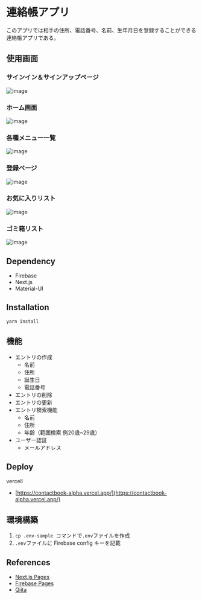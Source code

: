 # 連絡帳アプリ

このアプリでは相手の住所、電話番号、名前、生年月日を登録することができる連絡帳アプリである。

## 使用画面
### サインイン＆サインアップページ
![image](https://user-images.githubusercontent.com/86089786/149646193-cf292bf9-a3c4-4d91-9b31-5bc43d5e705d.png)

### ホーム画面
![image](https://user-images.githubusercontent.com/86089786/149647616-448647a9-db9f-474f-8bed-1e3f50328303.png)

### 各種メニュー一覧
![image](https://user-images.githubusercontent.com/86089786/149646352-9c8a006b-d491-4021-a223-334024233c97.png)

### 登録ページ
![image](https://user-images.githubusercontent.com/86089786/149646401-1dc7b7d0-747c-4059-a5c8-ec207f755893.png)

### お気に入りリスト
![image](https://user-images.githubusercontent.com/86089786/149647605-4776e76a-4544-4e04-872c-bca36bef2237.png)

### ゴミ箱リスト
![image](https://user-images.githubusercontent.com/86089786/149647646-825318c2-4e88-4f81-9973-a6e3cf7656fd.png)

## Dependency
  - Firebase
  - Next.js
  - Material-UI
## Installation
  ```
  yarn install
  ```
## 機能
- エントリの作成
  - 名前
  - 住所
  - 誕生日
  - 電話番号
- エントリの削除
- エントリの更新
- エントリ検索機能
  - 名前
  - 住所
  - 年齢（範囲検索 例20歳~29歳）
- ユーザー認証
  - メールアドレス
## Deploy
vercell
- [https://contactbook-alpha.vercel.app/](https://contactbook-alpha.vercel.app/)

## 環境構築
1. ```cp .env-sample ```コマンドで``` .env ```ファイルを作成
1. ``` .env ```ファイルに Firebase config キーを記載

## References
- [Next.js Pages](https://nextjs.org/docs)
- [Firebase Pages](https://firebase.google.com/docs)
- [Qiita](https://qiita.com/KamataRyo/items/466255fc33da12274c72)
